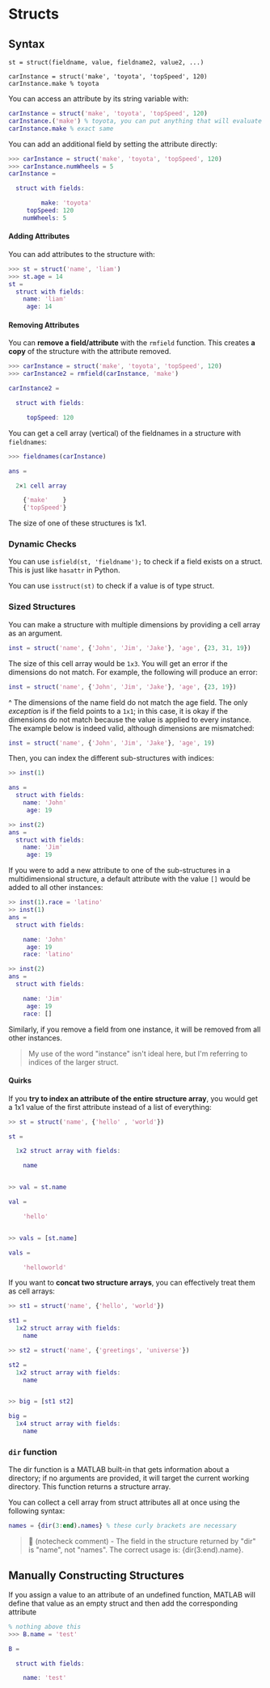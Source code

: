 # Structs

## Syntax
`st = struct(fieldname, value, fieldname2, value2, ...)`

`carInstance = struct('make', 'toyota', 'topSpeed', 120)`
`carInstance.make % toyota`

You can access an attribute by its string variable with:
```matlab
carInstance = struct('make', 'toyota', 'topSpeed', 120)
carInstance.('make') % toyota, you can put anything that will evaluate to a string
carInstance.make % exact same
```

You can add an additional field by setting the attribute directly:
```matlab
>>> carInstance = struct('make', 'toyota', 'topSpeed', 120)
>>> carInstance.numWheels = 5
carInstance = 

  struct with fields:

         make: 'toyota'
     topSpeed: 120
    numWheels: 5
```

#### Adding Attributes
You can add attributes to the structure with:
```matlab
>>> st = struct('name', 'liam')
>>> st.age = 14
st = 
  struct with fields:
    name: 'liam'
     age: 14
```

#### Removing Attributes

You can **remove a field/attribute** with the `rmfield` function. This creates **a copy** of the structure with the attribute removed.
```matlab
>>> carInstance = struct('make', 'toyota', 'topSpeed', 120)
>>> carInstance2 = rmfield(carInstance, 'make')

carInstance2 = 

  struct with fields:

     topSpeed: 120

```

You can get a cell array (vertical) of the fieldnames in a structure with `fieldnames`:
```matlab
>>> fieldnames(carInstance)

ans =

  2×1 cell array

    {'make'    }
    {'topSpeed'}
```

The size of one of these structures is 1x1. 

### Dynamic Checks

You can use `isfield(st, 'fieldname');` to check if a field exists on a struct. This is just like `hasattr` in Python.

You can use `isstruct(st)` to check if a value is of type struct.

### Sized Structures 
You can make a structure with multiple dimensions by providing a cell array as an argument.

```matlab
inst = struct('name', {'John', 'Jim', 'Jake'}, 'age', {23, 31, 19})
```

The size of this cell array would be `1x3`. You will get an error if the dimensions do not match. For example, the following will produce an error:

```matlab
inst = struct('name', {'John', 'Jim', 'Jake'}, 'age', {23, 19})
```

^ The dimensions of the name field do not match the age field. The only *exception* is if the field points to a `1x1`; in this case, it is okay if the dimensions do not match because the value is applied to every instance. The example below is indeed valid, although dimensions are mismatched:
```matlab
inst = struct('name', {'John', 'Jim', 'Jake'}, 'age', 19)
```

Then, you can index the different sub-structures with indices:
```matlab
>> inst(1)

ans = 
  struct with fields:
    name: 'John'
     age: 19

>> inst(2)
ans = 
  struct with fields:
    name: 'Jim'
     age: 19
```

If you were to add a new attribute to one of the sub-structures in a multidimensional structure, a default attribute with the value `[]` would be added to all other instances:
```matlab
>> inst(1).race = 'latino'
>> inst(1)
ans = 
  struct with fields:

    name: 'John'
     age: 19
    race: 'latino'

>> inst(2)
ans = 
  struct with fields:

    name: 'Jim'
     age: 19
    race: []
```

Similarly, if you remove a field from one instance, it will be removed from all other instances.

> My use of the word "instance" isn't ideal here, but I'm referring to indices of the larger struct.

#### Quirks

If you **try to index an attribute of the entire structure array**, you would get a 1x1 value of the first attribute instead of a list of everything:
```matlab
>> st = struct('name', {'hello' , 'world'})

st = 

  1x2 struct array with fields:

    name


>> val = st.name

val =

    'hello'


>> vals = [st.name]

vals =

    'helloworld'
```

If you want to **concat two structure arrays**, you can effectively treat them as cell arrays:
```matlab
>> st1 = struct('name', {'hello', 'world'})

st1 = 
  1x2 struct array with fields:
    name

>> st2 = struct('name', {'greetings', 'universe'})

st2 = 
  1x2 struct array with fields:
    name


>> big = [st1 st2]

big = 
  1x4 struct array with fields:
    name
```

### `dir` function

The dir function is a MATLAB built-in that gets information about a directory; if no arguments are provided, it will target the current working directory. This function returns a structure array. 

You can collect a cell array from struct attributes all at once using the following syntax:

```matlab
names = {dir(3:end).names} % these curly brackets are necessary
```
> 🤖 (notecheck comment) - The field in the structure returned by "dir" is "name", not "names". The correct usage is: {dir(3:end).name}.

## Manually Constructing Structures

If you assign a value to an attribute of an undefined function, MATLAB will define that value as an empty struct and then add the corresponding attribute

```matlab
% nothing above this
>>> B.name = 'test'

B = 

  struct with fields:

    name: 'test'

```